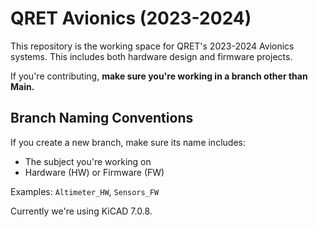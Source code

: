 # QRET Avionics (2023-2024)

This repository is the working space for QRET's 2023-2024 Avionics systems. This includes both hardware design and firmware projects.

If you're contributing, **make sure you're working in a branch other than Main.**

## Branch Naming Conventions
If you create a new branch, make sure its name includes:
- The subject you're working on
- Hardware (HW) or Firmware (FW)

Examples: `Altimeter_HW`, `Sensors_FW`

Currently we're using KiCAD 7.0.8.
